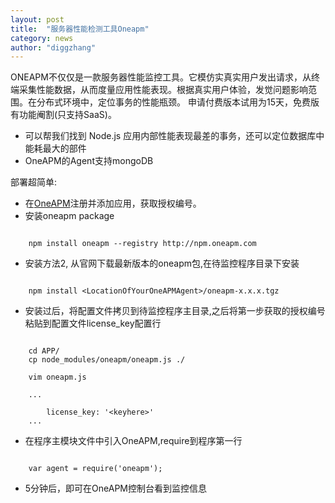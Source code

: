 ```yaml
---
layout: post
title:  "服务器性能检测工具Oneapm"
category: news
author: "diggzhang"
---
```


ONEAPM不仅仅是一款服务器性能监控工具。它模仿实真实用户发出请求，从终端采集性能数据，从而度量应用性能表现。根据真实用户体验，发觉问题影响范围。在分布式环境中，定位事务的性能瓶颈。
申请付费版本试用为15天，免费版有功能阉割(只支持SaaS)。

- 可以帮我们找到 Node.js 应用内部性能表现最差的事务，还可以定位数据库中能耗最大的部件
- OneAPM的Agent支持mongoDB

部署超简单:

- 在[OneAPM](http://www.oneapm.com)注册并添加应用，获取授权编号。
- 安装oneapm package

```

    npm install oneapm --registry http://npm.oneapm.com

```

- 安装方法2, 从官网下载最新版本的oneapm包,在待监控程序目录下安装

```

    npm install <LocationOfYourOneAPMAgent>/oneapm-x.x.x.tgz

```

- 安装过后，将配置文件拷贝到待监控程序主目录,之后将第一步获取的授权编号粘贴到配置文件license_key配置行

```

    cd APP/
    cp node_modules/oneapm/oneapm.js ./

    vim oneapm.js

    ...

        license_key: '<keyhere>'
    ...

```

- 在程序主模块文件中引入OneAPM,require到程序第一行

```

    var agent = require('oneapm');

```

- 5分钟后，即可在OneAPM控制台看到监控信息

